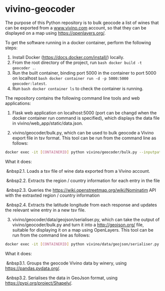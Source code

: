 # vivino-geocoder

The purpose of this Python repository is to bulk geocode a list of wines that can be exported from a www.vivino.com account, so that they can be displayed on a map using https://openlayers.org/. 

To get the software running in a docker container, perform the following steps:

1. Install Docker (https://docs.docker.com/install/) locally.
2. From the root directory of the project, run ```bash docker build -t geocoder .```.
3. Run the built container, binding port 5000 in the container to port 5000 on localhost ```bash docker container run -d -p 5000:5000  geocoder:latest```.
4. Run ```bash docker container ls``` to check the container is running.

The repository contains the following command line tools and web applications:

1. Flask web application on localhost:5000 (port can be changd when the docker container run command is specified), which displays the data file in vivino/web_app/static/data.json.

2. vivino/geocoder/bulk.py, which can be used to bulk geocode a Vivino export file in tsv format. This tool can be run from the command line as follows: 

```bash
docker exec -it [CONTAINERID] python vivino/geocoder/bulk.py --inputpath INPUTPATH --outputpath OUTPUTPATH  
```

What it does:

  &nbsp;&nbsp2.1. Loads a tsv file of wine data exported from a Vivino account.

  &nbsp;&nbsp2.2. Extracts the region / country information for each entry in the file

  &nbsp;&nbsp2.3. Queries the https://wiki.openstreetmap.org/wiki/Nominatim API with the extraxted region / country information

  &nbsp;&nbsp2.4. Extracts the latitude longitude from each response and updates the relevant wine entry in a new tsv file. 

3. vivino/geocoder/data/geojson/serialiser.py, which can take the output of vivino/geocoder/bulk.py and turn it into a http://geojson.org/ file, suitable for displaying it on a map using OpenLayers. This tool can be run from the command line as follows: 

```bash
docker exec -it [CONTAINERID] python vivino/data/geojson/serialiser.py --inputpath INPUTPATH --outputpath OUTPUTPATH
```

What it does:

  &nbsp;&nbsp3.1. Groups the geocode Vivino data by winery, using https://pandas.pydata.org/.

  &nbsp;&nbsp3.2. Serialises the data in GeoJson format, using https://pypi.org/project/Shapely/.
